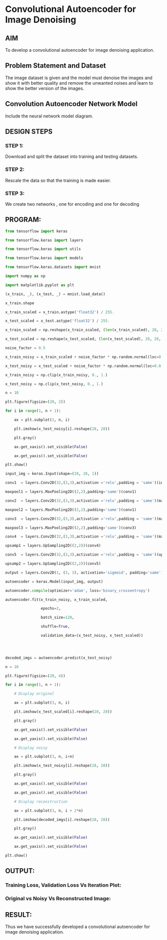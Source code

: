 # Convolutional Autoencoder for Image Denoising

## AIM

To develop a convolutional autoencoder for image denoising application.

## Problem Statement and Dataset
The image dataset is given and the model must denoise the images and show it with better quality and remove the unwanted noises and learn to show the better version of the images.
## Convolution Autoencoder Network Model

Include the neural network model diagram.

## DESIGN STEPS

### STEP 1:

Download and split the dataset into training and testing datasets.

### STEP 2:

Rescale the data so that the training is made easier.

### STEP 3:

We create two networks , one for encoding and one for decoding







## PROGRAM:
```python
from tensorflow import keras

from tensorflow.keras import layers

from tensorflow.keras import utils

from tensorflow.keras import models

from tensorflow.keras.datasets import mnist

import numpy as np

import matplotlib.pyplot as plt

(x_train, _), (x_test, _) = mnist.load_data()

x_train.shape

x_train_scaled = x_train.astype('float32') / 255.

x_test_scaled = x_test.astype('float32') / 255.

x_train_scaled = np.reshape(x_train_scaled, (len(x_train_scaled), 28, 28, 1))

x_test_scaled = np.reshape(x_test_scaled, (len(x_test_scaled), 28, 28, 1))

noise_factor = 0.5

x_train_noisy = x_train_scaled + noise_factor * np.random.normal(loc=0.0, scale=1.0, size=x_train_scaled.shape) 

x_test_noisy = x_test_scaled + noise_factor * np.random.normal(loc=0.0, scale=1.0, size=x_test_scaled.shape) 

x_train_noisy = np.clip(x_train_noisy, 0., 1.)

x_test_noisy = np.clip(x_test_noisy, 0., 1.)

n = 10

plt.figure(figsize=(20, 2))

for i in range(1, n + 1):

    ax = plt.subplot(1, n, i)

    plt.imshow(x_test_noisy[i].reshape(28, 28))

    plt.gray()

    ax.get_xaxis().set_visible(False)

    ax.get_yaxis().set_visible(False)

plt.show()

input_img = keras.Input(shape=(28, 28, 1))

conv1  = layers.Conv2D(32,(3,3),activation ='relu',padding = 'same')(input_img)

maxpool1 = layers.MaxPooling2D((2,2),padding='same')(conv1)

conv2  = layers.Conv2D(32,(3,3),activation ='relu',padding = 'same')(maxpool1)

maxpool2 = layers.MaxPooling2D((2,2),padding='same')(conv1)

conv3  = layers.Conv2D(32,(3,3),activation ='relu',padding = 'same')(maxpool2)

maxpool3 = layers.MaxPooling2D((2,2),padding='same')(conv3)

conv4  = layers.Conv2D(32,(3,3),activation ='relu',padding = 'same')(maxpool3)

upsamp1 = layers.UpSampling2D((2,2))(conv4)

conv5  = layers.Conv2D(32,(3,3),activation ='relu',padding = 'same')(upsamp1)

upsamp2 = layers.UpSampling2D((2,2))(conv5)

output = layers.Conv2D(1, (3, 3), activation='sigmoid', padding='same')(upsamp2)

autoencoder = keras.Model(input_img, output)

autoencoder.compile(optimizer='adam', loss='binary_crossentropy')

autoencoder.fit(x_train_noisy, x_train_scaled,

                epochs=2,

                batch_size=128,

                shuffle=True,

                validation_data=(x_test_noisy, x_test_scaled))
     



decoded_imgs = autoencoder.predict(x_test_noisy)

n = 10

plt.figure(figsize=(20, 4))

for i in range(1, n + 1):

    # Display original

    ax = plt.subplot(3, n, i)

    plt.imshow(x_test_scaled[i].reshape(28, 28))

    plt.gray()

    ax.get_xaxis().set_visible(False)

    ax.get_yaxis().set_visible(False)

    # Display noisy

    ax = plt.subplot(3, n, i+n)

    plt.imshow(x_test_noisy[i].reshape(28, 28))

    plt.gray()

    ax.get_xaxis().set_visible(False)

    ax.get_yaxis().set_visible(False)    

    # Display reconstruction

    ax = plt.subplot(3, n, i + 2*n)

    plt.imshow(decoded_imgs[i].reshape(28, 28))

    plt.gray()

    ax.get_xaxis().set_visible(False)

    ax.get_yaxis().set_visible(False)

plt.show()

```



## OUTPUT:

### Training Loss, Validation Loss Vs Iteration Plot:



### Original vs Noisy Vs Reconstructed Image:





## RESULT:
Thus we have successfully developed a convolutional autoencoder for image denoising application.
